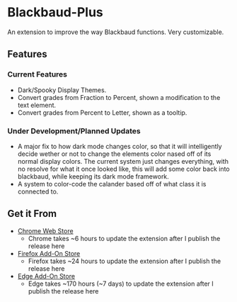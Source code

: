 # Blackbaud-Plus
An extension to improve the way Blackbaud functions. Very customizable.

## Features

### Current Features
- Dark/Spooky Display Themes.
- Convert grades from Fraction to Percent, shown a modification to the text element.
- Convert grades from Percent to Letter, shown as a tooltip.

### Under Development/Planned Updates
- A major fix to how dark mode changes color, so that it will intelligently decide wether or not to change the elements color nased off of its normal display colors. The current system just changes everything, with no resolve for what it once looked like, this will add some color back into blackbaud, while keeping its dark mode framework.
- A system to color-code the calander based off of what class it is connected to.

## Get it From
- [Chrome Web Store](https://chromewebstore.google.com/detail/blackbaud-plus/nfooknognpelndkdnjebmfimkelgkmoa?hl=en)
  - Chrome takes ~6 hours to update the extension after I publish the release here
- [Firefox Add-On Store](https://addons.mozilla.org/en-US/firefox/addon/blackbaudplus/)
  - Firefox takes ~24 hours to update the extension after I publish the release here
- [Edge Add-On Store](https://microsoftedge.microsoft.com/addons/detail/blackbaudplus/akkcankhfpclbknaeckpnmlkcangdpgn)
  - Edge takes ~170 hours (~7 days) to update the extension after I publish the release here
